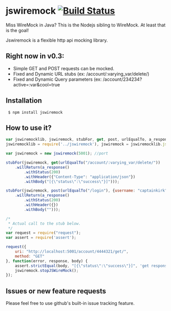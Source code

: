 # jswiremock [![Build Status](https://travis-ci.org/jlidder/jswiremock.svg?branch=master)](https://travis-ci.org/jlidder/jswiremock)

Miss WireMock in Java? This is the Nodejs sibling to WireMock. At least that is the goal! 

Jswiremock is a flexible http api mocking library.

## Right now in v0.3:

- Simple GET and POST requests can be mocked.
- Fixed and Dynamic URL stubs (ex: /account/:varying_var/delete/)
- Fixed and Dynamic Query parameters (ex: /account/234234?active=:var&cool=true

## Installation
     $ npm install jswiremock


## How to use it?

```javascript
var jswiremocklib, jswiremock, stubFor, get, post, urlEqualTo, a_response;
jswiremocklib = require('../jswiremock'), jswiremock = jswiremocklib.jswiremock, stubFor = jswiremocklib.stubFor, get = jswiremocklib.get, post = jswiremocklib.post, urlEqualTo = jswiremocklib.urlEqualTo, a_response = jswiremocklib.a_response, stopJSWireMock = jswiremocklib.stopJSWireMock;

var jswiremock = new jswiremock(5001); //port

stubFor(jswiremock, get(urlEqualTo("/account/:varying_var/delete/"))
    .willReturn(a_response()
        .withStatus(200)
        .withHeader({"Content-Type": "application/json"})
        .withBody("[{\"status\":\"success\"}]")));

stubFor(jswiremock, post(urlEqualTo("/login"), {username: "captainkirk", password: "enterprise"})
    .willReturn(a_response()
        .withStatus(200)
        .withHeader({})
        .withBody("")));

/*
 * Actual call to the stub below.
 */
var request = require("request");
var assert = require('assert');

request({
    uri: "http://localhost:5001/account/4444321/get/",
    method: "GET"
}, function(error, response, body) {
    assert.strictEqual(body, "[{\"status\":\"success\"}]", 'get response is not the same.');
    jswiremock.stopJSWireMock();
});
```

## Issues or new feature requests

Please feel free to use github's built-in issue tracking feature.
